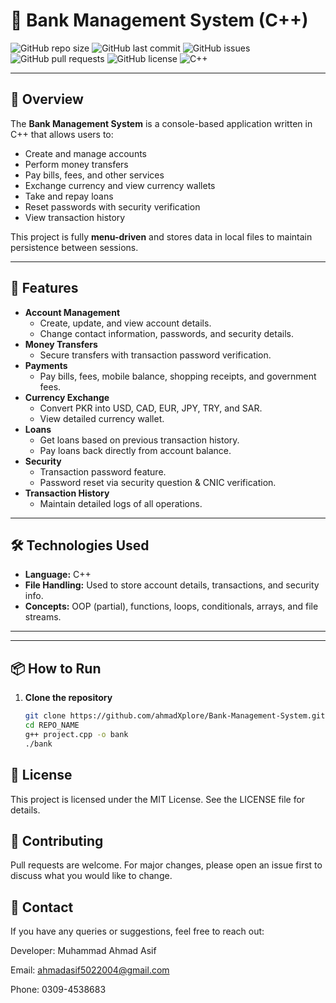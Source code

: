 # 🏦 Bank Management System (C++)

![GitHub repo size](https://img.shields.io/github/repo-size/ahmadXplore/Bank-Management-System?color=blue)
![GitHub last commit](https://img.shields.io/github/last-commit/ahmadXplore/Bank-Management-System?color=brightgreen)
![GitHub issues](https://img.shields.io/github/issues/ahmadXplore/Bank-Management-System)
![GitHub pull requests](https://img.shields.io/github/issues-pr/ahmadXplore/Bank-Management-System)
![GitHub license](https://img.shields.io/github/license/ahmadXplore/Bank-Management-System)
![C++](https://img.shields.io/badge/language-C++-blue.svg)

---

## 📌 Overview
The **Bank Management System** is a console-based application written in C++ that allows users to:
- Create and manage accounts
- Perform money transfers
- Pay bills, fees, and other services
- Exchange currency and view currency wallets
- Take and repay loans
- Reset passwords with security verification
- View transaction history

This project is fully **menu-driven** and stores data in local files to maintain persistence between sessions.

---

## 🚀 Features
- **Account Management**
  - Create, update, and view account details.
  - Change contact information, passwords, and security details.
- **Money Transfers**
  - Secure transfers with transaction password verification.
- **Payments**
  - Pay bills, fees, mobile balance, shopping receipts, and government fees.
- **Currency Exchange**
  - Convert PKR into USD, CAD, EUR, JPY, TRY, and SAR.
  - View detailed currency wallet.
- **Loans**
  - Get loans based on previous transaction history.
  - Pay loans back directly from account balance.
- **Security**
  - Transaction password feature.
  - Password reset via security question & CNIC verification.
- **Transaction History**
  - Maintain detailed logs of all operations.

---

## 🛠 Technologies Used
- **Language:** C++
- **File Handling:** Used to store account details, transactions, and security info.
- **Concepts:** OOP (partial), functions, loops, conditionals, arrays, and file streams.

---


---

## 📦 How to Run
1. **Clone the repository**
   ```bash
   git clone https://github.com/ahmadXplore/Bank-Management-System.git
   cd REPO_NAME
   g++ project.cpp -o bank
   ./bank
   ```
## 📜 License
This project is licensed under the MIT License. See the LICENSE file for details.
   
## 🤝 Contributing

Pull requests are welcome. For major changes, please open an issue first to discuss what you would like to change.

## 📧 Contact

If you have any queries or suggestions, feel free to reach out:

Developer: Muhammad Ahmad Asif

Email: ahmadasif5022004@gmail.com

Phone: 0309-4538683

